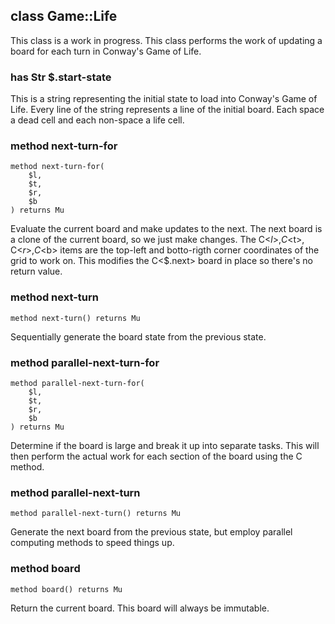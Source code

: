class Game::Life
----------------

This class is a work in progress. This class performs the work of updating a board for each turn in Conway's Game of Life.

### has Str $.start-state

This is a string representing the initial state to load into Conway's Game of Life. Every line of the string represents a line of the initial board. Each space a dead cell and each non-space a life cell.

### method next-turn-for

```perl6
method next-turn-for(
    $l,
    $t,
    $r,
    $b
) returns Mu
```

Evaluate the current board and make updates to the next. The next board is a clone of the current board, so we just make changes. The C<$l>, C<$t>, C<$r>, C<$b> items are the top-left and botto-rigth corner coordinates of the grid to work on. This modifies the C<$.next> board in place so there's no return value.

### method next-turn

```perl6
method next-turn() returns Mu
```

Sequentially generate the board state from the previous state.

### method parallel-next-turn-for

```perl6
method parallel-next-turn-for(
    $l,
    $t,
    $r,
    $b
) returns Mu
```

Determine if the board is large and break it up into separate tasks. This will then perform the actual work for each section of the board using the C<method next-turn-for> method.

### method parallel-next-turn

```perl6
method parallel-next-turn() returns Mu
```

Generate the next board from the previous state, but employ parallel computing methods to speed things up.

### method board

```perl6
method board() returns Mu
```

Return the current board. This board will always be immutable.

